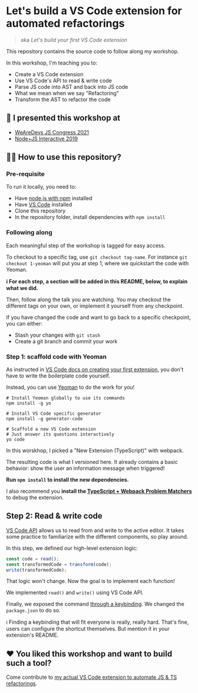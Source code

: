 # Let's build a VS Code extension for automated refactorings

> aka _Let's build your first VS Code extension_

This repository contains the source code to follow along my workshop.

In this workshop, I'm teaching you to:

- Create a VS Code extension
- Use VS Code's API to read & write code
- Parse JS code into AST and back into JS code
- What we mean when we say "Refactoring"
- Transform the AST to refactor the code

## 🎤 I presented this workshop at

- [WeAreDevs JS Congress 2021](https://www.wearedevelopers.com/javascript-congress)
- [Node+JS Interactive 2019](https://www.youtube.com/watch?v=udNV7zPN1H8&list=PLaaTTW4ElDZgudTGGc24KYvq6uq_FFwh_&index=7)

## 💁‍♂️ How to use this repository?

### Pre-requisite

To run it locally, you need to:

- Have [node.js with npm](https://nodejs.org/en/download/) installed
- Have [VS Code]() installed
- Clone this repository
- In the repository folder, install dependencies with `npm install`

### Following along

Each meaningful step of the workshop is tagged for easy access.

To checkout to a specific tag, use `git checkout tag-name`. For instance `git checkout 1-yeoman` will put you at step 1, where we quickstart the code with Yeoman.

**ℹ️ For each step, a section will be added in this README, below, to explain what we did.**

Then, follow along the talk you are watching. You may checkout the different tags on your own, or implement it yourself from any checkpoint.

If you have changed the code and want to go back to a specific checkpoint, you can either:

- Stash your changes with `git stash`
- Create a git branch and commit your work

### Step 1: scaffold code with Yeoman

As instructed in [VS Code docs on creating your first extension](https://code.visualstudio.com/api/get-started/your-first-extension), you don't have to write the boilerplate code yourself.

Instead, you can use [Yeoman](https://yeoman.io/) to do the work for you!

```
# Install Yeoman globally to use its commands
npm install -g yo

# Install VS Code specific generator
npm install -g generator-code

# Scaffold a new VS Code extension
# Just answer its questions interactively
yo code
```

In this worskhop, I picked a "New Extension (TypeScript)" with webpack.

The resulting code is what I versioned here. It already contains a basic behavior: show the user an information message when triggered!

**Run `npm install` to install the new dependencies.**

I also recommend you **install the [TypeScript + Webpack Problem Matchers](https://marketplace.visualstudio.com/items?itemName=amodio.tsl-problem-matcher)** to debug the extension.

## Step 2: Read & write code

[VS Code API](https://code.visualstudio.com/api/references/contribution-points) allows us to read from and write to the active editor. It takes some practice to familiarize with the different components, so play around.

In this step, we defined our high-level extension logic:

```ts
const code = read();
const transformedCode = transform(code);
write(transformedCode);
```

That logic won't change. Now the goal is to implement each function!

We implemented `read()` and `write()` using VS Code API.

Finally, we exposed the command [through a keybinding](https://code.visualstudio.com/api/references/contribution-points#contributes.keybindings). We changed the `package.json` to do so.

ℹ️ Finding a keybinding that will fit everyone is really, really hard. That's fine, users can configure the shortcut themselves. But mention it in your extension's README.

## ❤️ You liked this workshop and want to build such a tool?

Come contribute to [my actual VS Code extension to automate JS & TS refactorings](https://github.com/nicoespeon/abracadabra).
